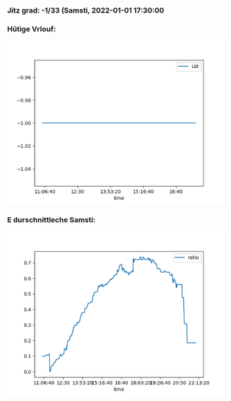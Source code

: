 ### Jitz grad: -1/33 (Samsti, 2022-01-01 17:30:00

### Hütige Vrlouf:
![Graph](Today.png)

### E durschnittleche Samsti:
![Graph](Samsti.png)